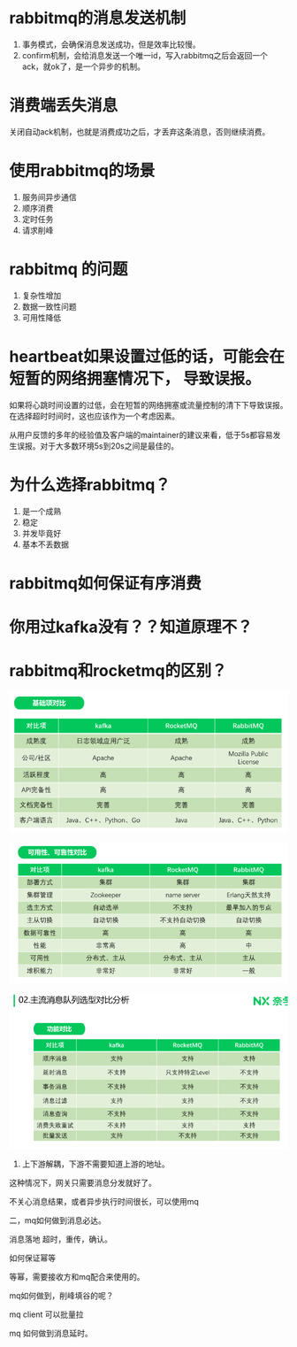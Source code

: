 # rabbitmq的消息发送机制
1. 事务模式，会确保消息发送成功，但是效率比较慢。
2. confirm机制，会给消息发送一个唯一id，写入rabbitmq之后会返回一个ack，就ok了，是一个异步的机制。

# 消费端丢失消息
关闭自动ack机制，也就是消费成功之后，才丢弃这条消息，否则继续消费。

# 使用rabbitmq的场景
1. 服务间异步通信 
2. 顺序消费 
3. 定时任务 
4. 请求削峰

# rabbitmq 的问题
1. 复杂性增加
2. 数据一致性问题
3. 可用性降低

# heartbeat如果设置过低的话，可能会在短暂的网络拥塞情况下， 导致误报。
如果将心跳时间设置的过低，会在短暂的网络拥塞或流量控制的清下下导致误报。在选择超时时间时，这也应该作为一个考虑因素。

从用户反馈的多年的经验值及客户端的maintainer的建议来看，低于5s都容易发生误报。对于大多数环境5s到20s之间是最佳的。

# 为什么选择rabbitmq？
1. 是一个成熟
2. 稳定
3. 并发毕竟好
4. 基本不丢数据

# rabbitmq如何保证有序消费

# 你用过kafka没有？？知道原理不？


# rabbitmq和rocketmq的区别？
![](rabbitmq/rabbitmq1.png)

![](rabbitmq/rabbitmq2.png)

![](rabbitmq/rabbitmq3.png)



1. 上下游解耦，下游不需要知道上游的地址。

这种情况下，网关只需要消息分发就好了。

不关心消息结果，或者异步执行时间很长，可以使用mq


二，mq如何做到消息必达。

消息落地
超时，重传，确认。






如何保证幂等












等幂，需要接收方和mq配合来使用的。




mq如何做到，削峰填谷的呢？









mq client  可以批量拉



mq 如何做到消息延时。








